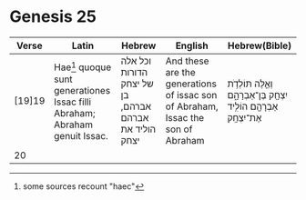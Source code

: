 # Genesis 25

|Verse|Latin|Hebrew|English|Hebrew(Bible)|
|-----|-----|------|-------|-------------|
|[19]19|Hae[^a] quoque sunt generationes Issac filli Abraham; Abraham genuit Issac.|וכל אלה הדורות של יצחק בן אברהם, אברהם הוליד את יצחק|And these are the generations of issac son of Abraham, Issac the son of Abraham|וְאֵ֛לֶּה תּוֹלְדֹ֥ת יִצְחָ֖ק בֶּן־אַבְרָהָ֑ם אַבְרָהָ֖ם הוֹלִ֥יד אֶת־יִצְחָֽק|
|20|


[^a]: some sources recount "haec"